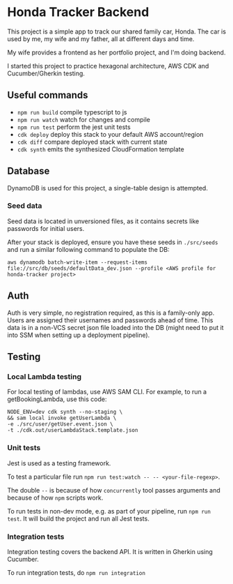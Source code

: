 # Honda Tracker Backend

This project is a simple app to track our shared family car, Honda. The car is used by me, my wife and my father, all at different days and time.

My wife provides a frontend as her portfolio project, and I'm doing backend. 

I started this project to practice hexagonal architecture, AWS CDK and Cucumber/Gherkin testing.

## Useful commands

* `npm run build`   compile typescript to js
* `npm run watch`   watch for changes and compile
* `npm run test`    perform the jest unit tests
* `cdk deploy`      deploy this stack to your default AWS account/region
* `cdk diff`        compare deployed stack with current state
* `cdk synth`       emits the synthesized CloudFormation template

## Database
DynamoDB is used for this project, a single-table design is attempted.

### Seed data
Seed data is located in unversioned files, as it contains secrets like passwords for initial users.

After your stack is deployed, ensure you have these seeds in `./src/seeds` and run a similar following command to populate the DB:
```
aws dynamodb batch-write-item --request-items file://src/db/seeds/defaultData_dev.json --profile <AWS profile for honda-tracker project>
```

## Auth
[//]: # (TODO add auth implementation docs)
Auth is very simple, no registration required, as this is a family-only app. Users are assigned their usernames and passwords ahead of time. This data is in a non-VCS secret json file loaded into the DB (might need to put it into SSM when setting up a deployment pipeline).

## Testing

### Local Lambda testing
For local testing of lambdas, use AWS SAM CLI. For example, to run a getBookingLambda, use this code:

```
NODE_ENV=dev cdk synth --no-staging \
&& sam local invoke getUserLambda \
-e ./src/user/getUser.event.json \
-t ./cdk.out/userLambdaStack.template.json
```

### Unit tests
Jest is used as a testing framework.

To test a particular file run `npm run test:watch -- -- <your-file-regexp>`.

The double `--` is because of how `concurrently` tool passes arguments and because of how `npm` scripts work.

To run tests in non-dev mode, e.g. as part of your pipeline, run `npm run test`. It will build the project and run all Jest tests.

### Integration tests
Integration testing covers the backend API. It is written in Gherkin using Cucumber.

To run integration tests, do `npm run integration`
